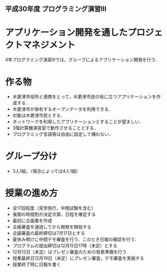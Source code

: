 ## 平成30年度 プログラミング演習III
# アプリケーション開発を通したプロジェクトマネジメント
4年プログラミング演習IIIでは，グループによるアプリケーション開発を行う．

# 作る物
- 木更津市役所と連携をとって，木更津市民の役に立つアプリケーションを作成する．
- 木更津市が保有するオープンデータを利用できる．
- 対象は木更津市民とする．
- ネットワークを利用したアプリケーションとすることが望ましい．
- 3階計算機演習室で動作させることとする．
- プログラミング言語等は自由に設定して構わない．

# グループ分け
- 3人1組，（場合によっては4人1組）

# 授業の進め方
- 全17回程度（見学旅行，中間試験を含む）
- 後期の時間割が決定次第，日程を確定する
- 最初に企画書を作成
- 企画審査を通過してから開発を開始する
- 企画審査の最終締切は7月17日とする
- 夏休み明けに中間デモ審査を行う．このとき日報の確認を行う．
- プログラムの提出締切は12月15日17時（未定）とする
- 12月12日（未定）はプレゼン審査のための発表準備を行う
- 授業最終日12月19日（未定）にプレゼン審査，デモ審査を実施する
- 授業終了時に日報を書く

